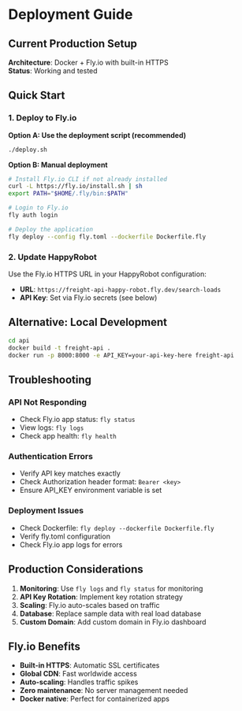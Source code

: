 # Deployment Guide

## Current Production Setup

**Architecture**: Docker + Fly.io with built-in HTTPS  
**Status**: Working and tested

## Quick Start

### 1. Deploy to Fly.io

**Option A: Use the deployment script (recommended)**
```bash
./deploy.sh
```

**Option B: Manual deployment**
```bash
# Install Fly.io CLI if not already installed
curl -L https://fly.io/install.sh | sh
export PATH="$HOME/.fly/bin:$PATH"

# Login to Fly.io
fly auth login

# Deploy the application
fly deploy --config fly.toml --dockerfile Dockerfile.fly
```

### 2. Update HappyRobot

Use the Fly.io HTTPS URL in your HappyRobot configuration:
- **URL**: `https://freight-api-happy-robot.fly.dev/search-loads`
- **API Key**: Set via Fly.io secrets (see below)

## Alternative: Local Development

```bash
cd api
docker build -t freight-api .
docker run -p 8000:8000 -e API_KEY=your-api-key-here freight-api
```

## Troubleshooting

### API Not Responding
- Check Fly.io app status: `fly status`
- View logs: `fly logs`
- Check app health: `fly health`

### Authentication Errors
- Verify API key matches exactly
- Check Authorization header format: `Bearer <key>`
- Ensure API_KEY environment variable is set

### Deployment Issues
- Check Dockerfile: `fly deploy --dockerfile Dockerfile.fly`
- Verify fly.toml configuration
- Check Fly.io app logs for errors

## Production Considerations

1. **Monitoring**: Use `fly logs` and `fly status` for monitoring
2. **API Key Rotation**: Implement key rotation strategy
3. **Scaling**: Fly.io auto-scales based on traffic
4. **Database**: Replace sample data with real load database
5. **Custom Domain**: Add custom domain in Fly.io dashboard

## Fly.io Benefits

- **Built-in HTTPS**: Automatic SSL certificates
- **Global CDN**: Fast worldwide access
- **Auto-scaling**: Handles traffic spikes
- **Zero maintenance**: No server management needed
- **Docker native**: Perfect for containerized apps